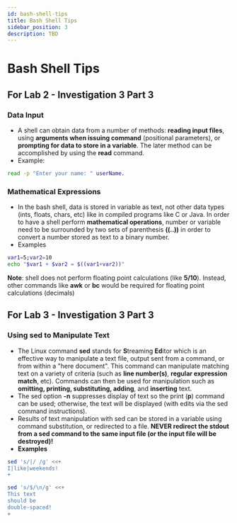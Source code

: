 ```yaml
---
id: bash-shell-tips
title: Bash Shell Tips
sidebar_position: 3
description: TBD
---
```


# Bash Shell Tips

## For Lab 2 - Investigation 3 Part 3

### Data Input

  - A shell can obtain data from a number of methods: **reading input files**, using **arguments when issuing command** (positional parameters), or **prompting for data to store in a variable**. The later method can be accomplished by using the **read** command.
  - Example:

```bash
read -p "Enter your name: " userName.
```

### Mathematical Expressions

  - In the bash shell, data is stored in variable as text, not other data types (ints, floats, chars, etc) like in compiled programs like C or Java. In order to have a shell perform **mathematical operations**, number or variable need to be surrounded by two sets of parenthesis **((..))** in order to convert a number stored as text to a binary number.
  - Examples

```bash
var1=5;var2=10
echo "$var1 + $var2 = $((var1+var2))"
```

**Note**: shell does not perform floating point calculations (like **5/10**). Instead, other commands like **awk** or **bc** would be required for floating point calculations (decimals)

## For Lab 3 - Investigation 3 Part 3

### Using sed to Manipulate Text

  - The Linux command **sed** stands for **S**treaming **Ed**itor which is an effective way to manipulate a text file, output sent from a command, or from within a "here document". This command can manipulate matching text on a variety of criteria (such as **line number(s)**, **regular expression match**, etc). Commands can then be used for manipulation such as **omitting, printing, substituting, adding**, and **inserting** text.
  - The sed option **-n** suppresses display of text so the print (**p**) command can be used; otherwise, the text will be displayed (with edits via the sed command instructions).
  - Results of text manipulation with sed can be stored in a variable using command substitution, or redirected to a file. **NEVER redirect the stdout from a sed command to the same input file (or the input file will be destroyed)!**
  - **Examples**

```bash
sed 's/|/ /g' <<+
I|like|weekends!
+
```

```bash
sed 's/$/\n/g' <<+
This text
should be
double-spaced!
+
```
